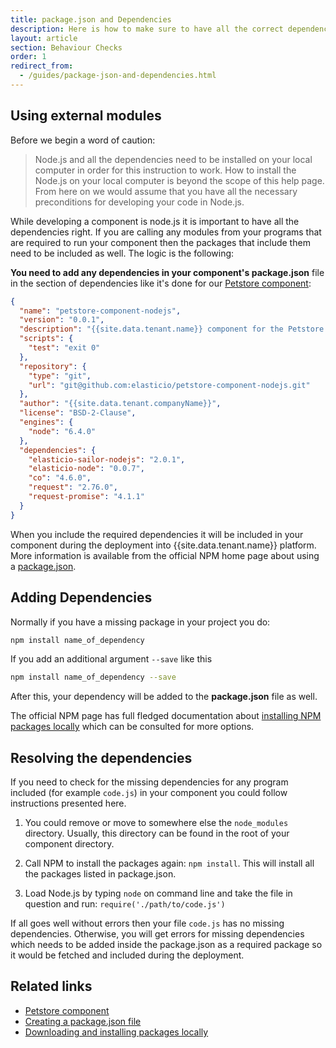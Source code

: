 ```yaml
---
title: package.json and Dependencies
description: Here is how to make sure to have all the correct dependencies for your component.
layout: article
section: Behaviour Checks
order: 1
redirect_from:
  - /guides/package-json-and-dependencies.html
---
```


## Using external modules

Before we begin a word of caution:

> Node.js and all the dependencies need to be installed on your local computer in order for this instruction to work. How to install the Node.js on your local computer is beyond the scope of this help page.
From here on we would assume that you have all the necessary preconditions for developing your code in Node.js.

While developing a component is node.js it is important to have all the dependencies right. If you are calling any modules from your programs that are required to run your component then the packages that include them need to be included as well. The logic is the following:

**You need to add any dependencies in your component's package.json** file in the section of dependencies like it's done for our [Petstore component]({{site.data.tenant.petStoreSourceNodeJS}}):

```json
{
  "name": "petstore-component-nodejs",
  "version": "0.0.1",
  "description": "{{site.data.tenant.name}} component for the Petstore API",
  "scripts": {
    "test": "exit 0"
  },
  "repository": {
    "type": "git",
    "url": "git@github.com:elasticio/petstore-component-nodejs.git"
  },
  "author": "{{site.data.tenant.companyName}}",
  "license": "BSD-2-Clause",
  "engines": {
    "node": "6.4.0"
  },
  "dependencies": {
    "elasticio-sailor-nodejs": "2.0.1",
    "elasticio-node": "0.0.7",
    "co": "4.6.0",
    "request": "2.76.0",
    "request-promise": "4.1.1"
  }
}
```

When you include the required dependencies it will be included in your component
during the deployment into {{site.data.tenant.name}} platform. More information is available from the official NPM home page about using a [package.json](https://docs.npmjs.com/creating-a-package-json-file).

## Adding Dependencies

Normally if you have a missing package in your project you do:

```sh
npm install name_of_dependency
```

If you add an additional argument `--save` like this

```sh
npm install name_of_dependency --save
```

After this, your dependency will be added to the **package.json** file as well.

The official NPM page has full fledged documentation about [installing NPM packages locally](https://docs.npmjs.com/downloading-and-installing-packages-locally) which can be consulted for more options.

## Resolving the dependencies

If you need to check for the missing dependencies for any program included (for example `code.js`) in your component you could follow instructions presented here.

  1. You could remove or move to somewhere else the `node_modules` directory. Usually, this directory can be found in the root of your component directory.

  2. Call NPM to install the packages again: `npm install`. This will install all the packages listed in package.json.

  3. Load Node.js by typing `node` on command line and take the file in question and run: `require('./path/to/code.js')`

If all goes well without errors then your file `code.js` has no missing dependencies. Otherwise, you will get errors for missing dependencies which needs to be added inside the package.json as a required package so it would be fetched and included during the deployment.

## Related links

- [Petstore component]({{site.data.tenant.petStoreSourceNodeJS}})
- [Creating a package.json file](https://docs.npmjs.com/creating-a-package-json-file)
- [Downloading and installing packages locally](https://docs.npmjs.com/downloading-and-installing-packages-locally)
